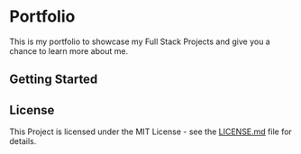 # Portfolio
This is my portfolio to showcase my Full Stack Projects and give you a chance to learn more about me.

## Getting Started

## License
This Project is licensed under the MIT License - see the [LICENSE.md](LICENSE.md) file for details.
